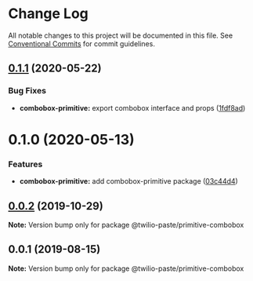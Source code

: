 # Change Log

All notable changes to this project will be documented in this file.
See [Conventional Commits](https://conventionalcommits.org) for commit guidelines.

## [0.1.1](https://github.com/twilio-labs/paste/compare/@twilio-paste/combobox-primitive@0.1.0...@twilio-paste/combobox-primitive@0.1.1) (2020-05-22)


### Bug Fixes

* **combobox-primitive:** export combobox interface and props ([1fdf8ad](https://github.com/twilio-labs/paste/commit/1fdf8ad4eff28765d66f5f017c736c4ca6520202))





# 0.1.0 (2020-05-13)


### Features

* **combobox-primitive:** add combobox-primitive package ([03c44d4](https://github.com/twilio-labs/paste/commit/03c44d404274e4ed11d659d893b920c3e478f4f8))





## [0.0.2](https://github.com/twilio-labs/paste/compare/@twilio-paste/primitive-combobox@0.0.1...@twilio-paste/primitive-combobox@0.0.2) (2019-10-29)

**Note:** Version bump only for package @twilio-paste/primitive-combobox





## 0.0.1 (2019-08-15)

**Note:** Version bump only for package @twilio-paste/primitive-combobox

